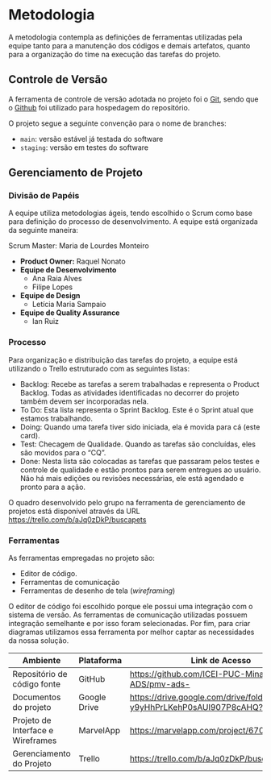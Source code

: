 
# Metodologia

A metodologia contempla as definições de ferramentas utilizadas pela equipe tanto para a manutenção dos códigos e demais artefatos, quanto para a organização do time na execução das tarefas do projeto.

## Controle de Versão

A ferramenta de controle de versão adotada no projeto foi o
[Git](https://git-scm.com/), sendo que o [Github](https://github.com)
foi utilizado para hospedagem do repositório.

O projeto segue a seguinte convenção para o nome de branches:

- `main`: versão estável já testada do software
- `staging`: versão em testes do software


## Gerenciamento de Projeto

### Divisão de Papéis

A equipe utiliza metodologias ágeis, tendo escolhido o Scrum como base para definição do processo de desenvolvimento.
A equipe está organizada da seguinte maneira:

Scrum Master: Maria de Lourdes Monteiro
* **Product Owner:** Raquel Nonato
* **Equipe de Desenvolvimento**
	* Ana Raia Alves
	* Filipe Lopes
* **Equipe de Design**
	* Letícia Maria Sampaio
* **Equipe de Quality Assurance**
	* Ian Ruiz

### Processo

Para organização e distribuição das tarefas do projeto, a equipe está utilizando o Trello estruturado com as seguintes listas:

* Backlog: Recebe as tarefas a serem trabalhadas e representa o Product Backlog. Todas as atividades identificadas no decorrer do projeto também devem ser incorporadas nela.
* To Do: Esta lista representa o Sprint Backlog. Este é o Sprint atual que estamos trabalhando.
* Doing: Quando uma tarefa tiver sido iniciada, ela é movida para cá (este card).
* Test: Checagem de Qualidade. Quando as tarefas são concluídas, eles são movidos para o “CQ”.
* Done: Nesta lista são colocadas as tarefas que passaram pelos testes e controle de qualidade e estão prontos para serem entregues ao usuário. Não há mais edições ou revisões necessárias, ele está agendado e pronto para a ação.

O quadro desenvolvido pelo grupo na ferramenta de gerenciamento de projetos está disponível através da URL https://trello.com/b/aJq0zDkP/buscapets


### Ferramentas

As ferramentas empregadas no projeto são:

- Editor de código.
- Ferramentas de comunicação
- Ferramentas de desenho de tela (_wireframing_)

O editor de código foi escolhido porque ele possui uma integração com o
sistema de versão. As ferramentas de comunicação utilizadas possuem
integração semelhante e por isso foram selecionadas. Por fim, para criar
diagramas utilizamos essa ferramenta por melhor captar as
necessidades da nossa solução.

|  Ambiente  |  Plataforma  | Link de Acesso |
|------------|--------------|----------------|
| Repositório de código fonte | GitHub | https://github.com/ICEI-PUC-Minas-PMV-ADS/pmv-ads- |
| Documentos do projeto  | Google Drive | https://drive.google.com/drive/folders/17RFnk-y9yHhPrLKehP0sAUl907P8cAHQ?usp=sharing |
| Projeto de Interface e Wireframes | MarvelApp | https://marvelapp.com/project/6701384 |
| Gerenciamento do Projeto | Trello | https://trello.com/b/aJq0zDkP/buscapets |
